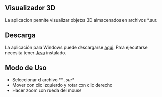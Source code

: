 ## Visualizador 3D

La aplicacion permite visualizar objetos 3D almacenados en archivos *.sur.

## Descarga

La aplicación para Windows puede descargarse [aqui](../pages/visualizacion/Visualizador.rar).
Para ejecutarse necesita tener [Java](http://www.java.com/es/) instalado.

## Modo de Uso

- Seleccionar el archivo ** *.sur**
- Mover con clic izquierdo y rotar con clic derecho
- Hacer zoom con rueda del mouse
